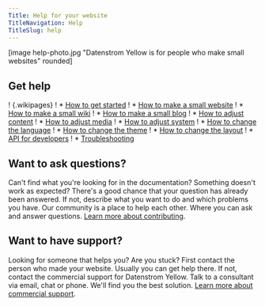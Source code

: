 ```yaml
---
Title: Help for your website
TitleNavigation: Help
TitleSlug: help
---
```

[image help-photo.jpg "Datenstrom Yellow is for people who make small websites" rounded]

## Get help

! {.wikipages}
! * [How to get started](how-to-get-started)
! * [How to make a small website](how-to-make-a-small-website)
! * [How to make a small wiki](how-to-make-a-small-wiki)
! * [How to make a small blog](how-to-make-a-small-blog)
! * [How to adjust content](how-to-adjust-content)
! * [How to adjust media](how-to-adjust-media)
! * [How to adjust system](how-to-adjust-system)
! * [How to change the language](how-to-change-the-language)
! * [How to change the theme](how-to-change-the-theme)
! * [How to change the layout](how-to-change-the-layout)
! * [API for developers](api-for-developers)
! * [Troubleshooting](troubleshooting)

## Want to ask questions?

Can't find what you're looking for in the documentation? Something doesn't work as expected? There's a good chance that your question has already been answered. If not, describe what you want to do and which problems you have. Our community is a place to help each other. Where you can ask and answer questions. [Learn more about contributing](contributing-guidelines). 

## Want to have support?

Looking for someone that helps you? Are you stuck? First contact the person who made your website. Usually you can get help there. If not, contact the commercial support for Datenstrom Yellow. Talk to a consultant via email, chat or phone. We'll find you the best solution. [Learn more about commercial support](https://mayberg.se/support/).
